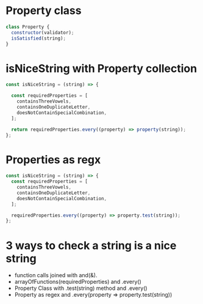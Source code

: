 # Property class

```js
class Property {
  constructor(validator);
  isSatisfied(string);
}
```

# isNiceString with Property collection

```js
const isNiceString = (string) => {

  const requiredProperties = [
    containsThreeVowels,
    containsOneDuplicateLetter,
    doesNotContainSpecialCombination,
  ];

  return requiredProperties.every((property) => property(string));
};
```

# Properties as regx

```js
const isNiceString = (string) => {
  const requiredProperties = [
    containsThreeVowels,
    containsOneDuplicateLetter,
    doesNotContainSpecialCombination,
  ];

  requiredProperties.every((property) => property.test(string));
};
```

# 3 ways to check a string is a nice string
- function calls joined with and(&).
- arrayOfFunctions(requiredProperties) and .every()
- Property Class with .test(string) method and .every()
- Property as regex and .every(property => property.test(string))
